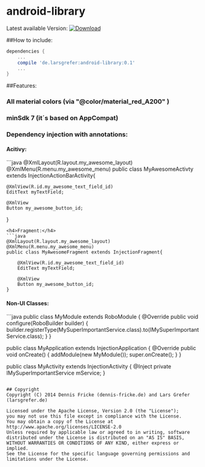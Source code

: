 android-library
===============

Latest available Version: [ ![Download](https://api.bintray.com/packages/larsgrefer/maven/android-library/images/download.svg) ](https://bintray.com/larsgrefer/maven/android-library/_latestVersion)

##How to include:
```gradle
dependencies {
    ...
    compile 'de.larsgrefer:android-library:0.1'
    ...
}
```
##Features:
<h3>All material colors (via "@color/material_red_A200" )</h3>
<h3>minSdk 7 (it´s based on AppCompat)</h3>
<h3>Dependency injection with annotations:</h3>
<h4>Acitivy:</h4>
```java
@XmlLayout(R.layout.my_awesome_layout)
@XmlMenu(R.menu.my_awesome_menu)
public class MyAwesomeActivty extends InjectionActionBarActivity{
	
	@XmlView(R.id.my_awesome_text_field_id)
	EditText myTextField;
	
	@XmlView
	Button my_awesome_button_id;
}
```
<h4>Fragment:</h4>
```java
@XmlLayout(R.layout.my_awesome_layout)
@XmlMenu(R.menu.my_awesome_menu)
public class MyAwesomeFragment extends InjectionFragment{
	
	@XmlView(R.id.my_awesome_text_field_id)
	EditText myTextField;
	
	@XmlView
	Button my_awesome_button_id;
}
```
<h4>Non-UI Classes:</h4>
```java
public class MyModule extends RoboModule {
	@Override
    public void configure(RoboBuilder builder)
    {
        builder.registerType(MySuperImportantService.class).to(IMySuperImportantService.class);
    }
}

public class MyApplication extends InjectionApplication {
	@Override
	public void onCreate() {
        addModule(new MyModule());
        super.onCreate();
    }
}

public class MyActivity extends InjectionActivity {
	@Inject
	private IMySuperImportantService mService;
}
```

## Copyright
Copyright (C) 2014 Dennis Fricke (dennis-fricke.de) and Lars Grefer (larsgrefer.de)

Licensed under the Apache License, Version 2.0 (the "License");
you may not use this file except in compliance with the License.
You may obtain a copy of the License at
http://www.apache.org/licenses/LICENSE-2.0
Unless required by applicable law or agreed to in writing, software
distributed under the License is distributed on an "AS IS" BASIS,
WITHOUT WARRANTIES OR CONDITIONS OF ANY KIND, either express or implied.
See the License for the specific language governing permissions and
limitations under the License.